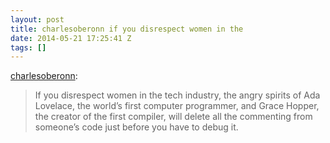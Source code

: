 ```yaml
---
layout: post
title: charlesoberonn if you disrespect women in the
date: 2014-05-21 17:25:41 Z
tags: []
---
```

[charlesoberonn](http://charlesoberonn.tumblr.com/post/85926400355/if-you-disrespect-women-in-the-tech-industry-the):

> If you disrespect women in the tech industry, the angry spirits of Ada Lovelace, the world’s first computer programmer, and Grace Hopper, the creator of the first compiler, will delete all the commenting from someone’s code just before you have to debug it.
